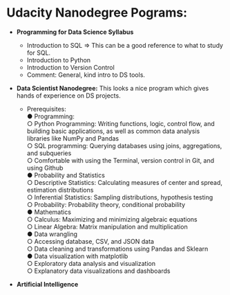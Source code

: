 # Udacity Nanodegree Pograms:
- **Programming for Data Science Syllabus**
  - Introduction to SQL => This can be a good reference to what to study for SQL.
  - Introduction to Python
  - Introduction to Version Control
  - Comment: General, kind intro to DS tools.
- **Data Scientist Nanodegree:** This looks a nice program which gives hands of experience on DS projects.
  - Prerequisites:  
● Programming:  
○ Python Programming: Writing functions, logic, control flow, and building basic applications, as
well as common data analysis libraries like NumPy and Pandas  
○ SQL programming: Querying databases using joins, aggregations, and subqueries  
○ Comfortable with using the Terminal, version control in Git, and using Github  
● Probability and Statistics  
○ Descriptive Statistics: Calculating measures of center and spread, estimation distributions  
○ Inferential Statistics: Sampling distributions, hypothesis testing  
○ Probability: Probability theory, conditional probability  
● Mathematics  
○ Calculus: Maximizing and minimizing algebraic equations  
○ Linear Algebra: Matrix manipulation and multiplication  
● Data wrangling  
○ Accessing database, CSV, and JSON data  
○ Data cleaning and transformations using Pandas and Sklearn  
● Data visualization with matplotlib  
○ Exploratory data analysis and visualization  
○ Explanatory data visualizations and dashboards  

- **Artificial Intelligence**
